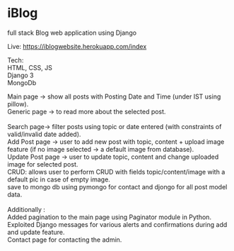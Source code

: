# iBlog
full stack Blog web application using Django <br>


Live: https://iblogwebsite.herokuapp.com/index <br>

Tech: <br>
HTML, CSS, JS  <br>
Django 3 <br>
MongoDb <br>

Main page -> show all posts with Posting Date and Time (under IST using pillow). <br>
Generic page -> to read more about the selected post. <br> <br>
Search page-> filter posts using topic or date entered (with constraints of valid/invalid date added). <br>
Add Post page -> user to add new post with topic, content + upload image feature (if no image selected -> a default image from database). <br>
Update Post page -> user to update topic, content and change uploaded image for selected post. <br>
CRUD: allows user to perform CRUD with fields topic/content/image with a default pic in case of empty image. <br>
save to mongo db using pymongo for contact and djongo for all post model data. <br>
 <br>
Additionally : <br>
Added pagination to the main page using Paginator module in Python. <br>
Exploited Django messages for various alerts and confirmations during add and update feature. <br>
Contact page for contacting the admin. <br>



